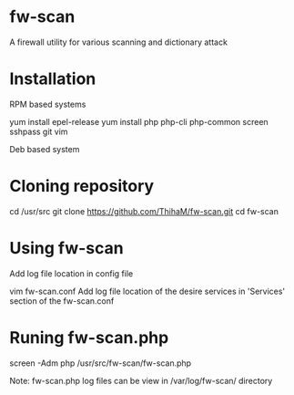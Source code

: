# fw-scan
A firewall utility for various scanning and dictionary attack

# Installation

RPM based systems

yum install epel-release
yum install php php-cli php-common screen sshpass git vim

Deb based system

# Cloning repository

cd /usr/src
git clone https://github.com/ThihaM/fw-scan.git
cd fw-scan

# Using fw-scan

Add log file location in config file

vim fw-scan.conf
Add log file location of the desire services in 'Services' section of the fw-scan.conf

# Runing fw-scan.php

screen -Adm php /usr/src/fw-scan/fw-scan.php

Note: fw-scan.php log files can be view in /var/log/fw-scan/ directory
